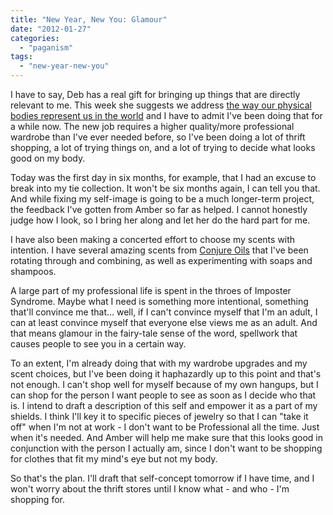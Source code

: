 ```yaml
---
title: "New Year, New You: Glamour"
date: "2012-01-27"
categories: 
  - "paganism"
tags: 
  - "new-year-new-you"
---
```


I have to say, Deb has a real gift for bringing up things that are directly relevant to me. This week she suggests we address [the way our physical bodies represent us in the world](http://dropoutdilettante.blogspot.com/2012/01/new-year-new-you-glamour-and-you.html) and I have to admit I've been doing that for a while now. The new job requires a higher quality/more professional wardrobe than I've ever needed before, so I've been doing a lot of thrift shopping, a lot of trying things on, and a lot of trying to decide what looks good on my body.

Today was the first day in six months, for example, that I had an excuse to break into my tie collection. It won't be six months again, I can tell you that. And while fixing my self-image is going to be a much longer-term project, the feedback I've gotten from Amber so far as helped. I cannot honestly judge how I look, so I bring her along and let her do the hard part for me.

I have also been making a concerted effort to choose my scents with intention. I have several amazing scents from [Conjure Oils](http://www.conjureoils.com/) that I've been rotating through and combining, as well as experimenting with soaps and shampoos.

A large part of my professional life is spent in the throes of Imposter Syndrome. Maybe what I need is something more intentional, something that'll convince me that... well, if I can't convince myself that I'm an adult, I can at least convince myself that everyone else views me as an adult. And that means glamour in the fairy-tale sense of the word, spellwork that causes people to see you in a certain way.

To an extent, I'm already doing that with my wardrobe upgrades and my scent choices, but I've been doing it haphazardly up to this point and that's not enough. I can't shop well for myself because of my own hangups, but I can shop for the person I want people to see as soon as I decide who that is. I intend to draft a description of this self and empower it as a part of my shields. I think I'll key it to specific pieces of jewelry so that I can "take it off" when I'm not at work - I don't want to be Professional all the time. Just when it's needed. And Amber will help me make sure that this looks good in conjunction with the person I actually am, since I don't want to be shopping for clothes that fit my mind's eye but not my body.

So that's the plan. I'll draft that self-concept tomorrow if I have time, and I won't worry about the thrift stores until I know what - and who - I'm shopping for.
